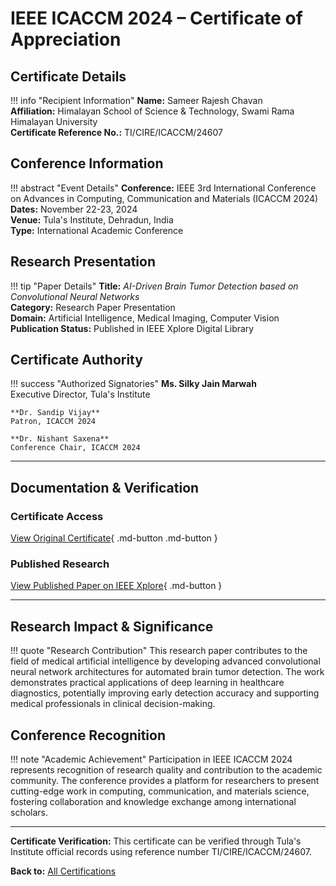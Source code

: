 # IEEE ICACCM 2024 – Certificate of Appreciation

## Certificate Details

!!! info "Recipient Information"
    **Name:** Sameer Rajesh Chavan  
    **Affiliation:** Himalayan School of Science & Technology, Swami Rama Himalayan University  
    **Certificate Reference No.:** TI/CIRE/ICACCM/24607

## Conference Information

!!! abstract "Event Details"
    **Conference:** IEEE 3rd International Conference on Advances in Computing, Communication and Materials (ICACCM 2024)  
    **Dates:** November 22-23, 2024  
    **Venue:** Tula's Institute, Dehradun, India  
    **Type:** International Academic Conference

## Research Presentation

!!! tip "Paper Details"
    **Title:** *AI-Driven Brain Tumor Detection based on Convolutional Neural Networks*  
    **Category:** Research Paper Presentation  
    **Domain:** Artificial Intelligence, Medical Imaging, Computer Vision  
    **Publication Status:** Published in IEEE Xplore Digital Library

## Certificate Authority

!!! success "Authorized Signatories"
    **Ms. Silky Jain Marwah**  
    Executive Director, Tula's Institute
    
    **Dr. Sandip Vijay**  
    Patron, ICACCM 2024
    
    **Dr. Nishant Saxena**  
    Conference Chair, ICACCM 2024

---

## Documentation & Verification

### Certificate Access
[View Original Certificate](https://drive.google.com/file/d/1nTI24B7nzHfd73JS9W32QZCpcmfh3VNe/view?usp=sharing){ .md-button .md-button }

### Published Research
[View Published Paper on IEEE Xplore](https://ieeexplore.ieee.org/document/11059181){ .md-button }

---

## Research Impact & Significance

!!! quote "Research Contribution"
    This research paper contributes to the field of medical artificial intelligence by developing advanced convolutional neural network architectures for automated brain tumor detection. The work demonstrates practical applications of deep learning in healthcare diagnostics, potentially improving early detection accuracy and supporting medical professionals in clinical decision-making.

## Conference Recognition

!!! note "Academic Achievement"
    Participation in IEEE ICACCM 2024 represents recognition of research quality and contribution to the academic community. The conference provides a platform for researchers to present cutting-edge work in computing, communication, and materials science, fostering collaboration and knowledge exchange among international scholars.

---

**Certificate Verification:** This certificate can be verified through Tula's Institute official records using reference number TI/CIRE/ICACCM/24607.

**Back to:** [All Certifications](index.md)
